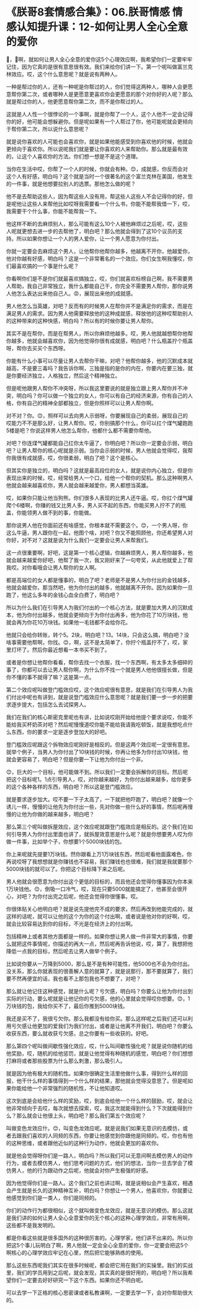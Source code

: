 # 《朕哥8套情感合集》：06.朕哥情感 情感认知提升课：12-如何让男人全心全意的爱你

🎼，🎼啊，就如何让男人全心全意的爱你这5个心理效应啊，我希望你们一定要牢牢记住，因为它真的是很有意思很有效。我们来给你们讲一下。第一个呢叫做富兰克林效应。哎，这个什么意思呢？就是说有两种人。

一种是帮过你的人，还有一种呢是你帮过的人，你们觉得这两种人，哪种人会更愿意帮你第二次，或者哪种人是更愿意更喜欢你会更愿意的那个对你好的人呢？那么就是帮过你的人，他更愿意帮你第二次，而不是你帮过的人。

这就是人人性一个很悖论的一个事啊，就是你帮了一个人，这个人他不一定会记得你的好，他可能会想躲避你。但是呢如果有一个人帮过了你，他可能呢就会更倾向于帮你第二次，所以说什么意思呢？

就是说你喜欢的人可能也会喜欢你，就是如果他能感受到你喜欢他的时候，他就会更倾向于喜欢你。所以说呢我们就是要让你喜欢的人来帮助你。那么就是最有效的，让这个人喜欢你的方法。你们想一想是不是这个道理。

当你在生活中哎，你帮了一个人的时候，你就会有种。😊，成就感，你反而会对这个人有好感，明白吗？这个就是当时一个很著名的这个富兰克林在美国，他发生的一件事，就是他想要拉别人的选票。那他怎么做的呢？

他不是去帮助这些人，因为帮这些人没有用，帮这些人这些人不会记得你的好，但是呢他让这些人来帮他比如哎呀我需要看一个什么书，你能不能帮我借一下，哎，我需要干个什么事，你能不能帮我一下。

他这样不断的去麻烦别人，那么可能有这么10个人被他麻烦过之后呢，哎，这些人呢就更想去进一步的去帮他了，明白吧？那么他就会得到了这10个议员的支持。所以如果你想让一个人的男人爱你，让一个男人愿意为你付出。

你就一定要会去麻烦这个男人，让他帮你他帮你越多，他越离不开你，他越爱你，他对你越有好感，明白吗？这是一个非常著名的一个效应。你们女生啊我懂哎，你们最喜欢搞的一个事是什么呢？

你看啊你们是不是你们就最喜欢搞独立，哎，你们就喜欢标榜自己啊，我不需要男人帮助，我自己非常独立，我什么都能自己干，你完全不需要男人帮你，那你说男人他怎么表达出来他自己人。😡，展现出来他的成就感。

男人他怎么当英雄，对吧？反而有的时候男人在帮你并不是满足你的需求，而是在满足男人的需求。因为男人他需要释放他的这种成就感，释放他的这种哎帮助别人的这种带来的这种快感，明白吗？所以有的时候你要让男人帮你。

其实不是在帮你，而是在帮男人，所以你麻烦他越多。哎，男人他就越想帮你他帮你越多，他就会越喜欢你，因为他觉得你很有成就感，明白吧？什么瓶盖拧个瓶盖呀，帮你去买买个东西呀。

你能有什么小事可以尽量让男人去帮你干嘛，对吧？他帮你越多，他的沉默成本就越高，不是要三毒吗？我告诉你啊，三独是指的是你的内在，你要内在要三独，就是你要经济独立，人格独立，然后这个精神独立。

但是呢他跟男人帮你不冲突呀，所以我这里要说的就是独立跟上男人帮你并不冲突，明白吗？你可以做一个独立的女人，你可以有自己的经济来源，你有自己的人格，你有自己的精神全部都独立，但是你照样可以让男人帮你啊。

对不对？你。😊，照样可以去向男人示弱呀，你要展现自己的柔弱，展现自己的哎能力不不是那么好，让男人帮你。哎，你别搞那个什么，你可以扛个煤气罐跑跑5楼是吧？你说这样男人他怎么帮你，他都什么都不需要你帮他。

对吧？你连煤气罐都能自己扛你太牛逼了，你明白吧？所以你一定要会示弱，明白吧？让男人帮你的核心呢就是示弱。当你会示弱的时候，男人他就会觉得哎，我帮你我很有成就感，哎，你很柔弱，明白了吧？这个是核心。

但其实你是独立的，明白吗？这就是最高段位的女人，就是说你内心独立，但是你表现出来的时候，哎，经常给男人一个口，给他一个帮你的契机。那么这种啊男人他就会越来越喜欢你，男人就会越来越爱你，男人都想当英雄。

哎，如果你只能让他当狗熊。你们很多人表现的比男人还牛逼。哎，你扛个煤气罐爬个6楼啊，你赚的钱又比男人多，男人买不起的东西，你能买男人拧不了的瓶盖，你能领男人做不到的事，你能做。

那你说男人他在你面前还有啥感觉，你根本就不需要这个。😊，一个男人呀，你这么牛逼，男人跟你在一起，他图个啥，对吧？你又不能照顾他，你还希望男人对你好，对不对？这就是说为什么我们一定要会让男人来帮我们。

这一点很重要啊，好吧，这是第一个核心逻辑，你越麻烦男人，男人帮你越多，他就会越来越爱你好吧，他帮了我一次，我又刚好来了一句夸奖，从此他就爱上了帮我哎。对你看哦会让男人帮你的女人啊。

都是高端位的女人都是懂事的，明白了吧？老师是不是男人为你付出的金钱越多，他就会越爱你，那当然吧，他为你付出的越多，他就越离不开你。因为如果你一旦跑了，他这么多年的金钱心血全白费了，明白吧？

所以为什么我们在引导男人为我们付出的一个核心方法，就是要加大男人的沉默成本，他为你付出越多，他就会更倾向于为你付出再多，他为你花了10万块钱，他就会再为你花10万块钱。如果他一毛钱都不会给你花。

他就只会给你转账，转个5。2块，明白吧？13。14块，只会这么搞，明白吧？没啥事需要他帮啊，你找。😊，啊，这不是太简单了，你拧个瓶盖拧不了，哎，家里灯坏了。然后你最近想看一本书买不到了。

或者是你想让他帮你看看，帮你去找一个衣服，找一个东西啊，有太多太多细碎的事了，你都可以去让男人帮你啊，为什么你不找一个就是男人他他很擅长做，但是你不懂的事不就得了嘛？这是第一点。

第二个效应呢叫做登门槛效应哎，这个效应呢很有意思，就是我们在引导男人为我们付出中呢也有讲到，就是说登门槛效应什么意思呢？就是我们要一步一步的把要求逐步提大，包括怎么去试探男人。

我们在我们的核心斯密克里呢也有讲，比如说哎刚开始给他提个要求说哎，你能不能给我买杯奶茶对吧？然后呢慢慢道哎你能不能给我请我吃顿饭，就是我想吃点什么东西，你的要求一定是逐步登加大的好吧。

登门槛效应呢跟这个拆物效应呢刚好是相反的。但是这两个效应呢一定很有意思。就举个例子，当男人为你付出了10块钱的时候，你再让他多为你付出10块钱，他就会更容易了，明白吧？但是你要一下让他为你付出一个非。

😊，巨大的一个目标，他可能做不到。所以我们一定要会拆解你的目标。然后呢把这个目标呢1。1点引导男人，哎，对你越来越好，为你付出越来越多，给你更多的这个各种各样的东西，明白吧？所以这是登门槛效应。

就是要求逐步加大。哎不要一下子太高了，一下就把他吓跑了，明白吧？就像一个诱儿一样，慢慢的让他先为你付出一些，先对你做一些什么好的事情，然后呢再慢慢的让他为你做的越来越多，明白吧？

那么第三个呢叫做拆屋效应，这个效应呢就跟登门槛效应是相反的。这个我们在如何引导男人为你付出里面也讲了，就拆屋效意思是什么呢？就是你想要男人哎为你做一件事，比如举个子，你想要1个5000块钱的包。

你上来呢就先提要1万块钱。然你跟看上万1万块钱东西，然后呢看他面露难色，你再说哎呀了我想想就是你赚钱也不容易，我们赚钱也也很难，我们就是我就要那个5000块钱的就可以了。你把这个目标降下来之后呢。

男人他就会很愿意为你付出这个更低的目标的，而且他还会觉得你懂事因为你本来1万块钱他。😊，倒吸一口冷气，哎，现在只要5000就能搞定了，他甚至会很开心，对吧？为你付出完之后呢，他还会觉得你很懂事。哎。

你很体贴关心他明白吧？就是说先提他完不成的要求，然后再改到他能完成的，就这样的话呢，就可以让他的这个为你的这个付出啊，或者说是他对你的好啊，哎，就会比较容易达到你的目标，不光是在经济上的付出啊。

包括精神上或者其他方面都是一样的。如果你想让男人做一件非常大的事情，你要么就把这件事情呢，你描述的再大一点，然后呢再告诉他说，哎，算了，我想把他降低一点我的目标，然后呢去让男人做举个例子。

比如说你要从一万降到5000，那么是不是有种可能性，他5000也不会为你付出。没关系，那么你就表现的很善解人意的就算了，就是说那行，那不要就算了，我们要不然再便宜的话，我也看不上那包我也不想要了，对吧？

那么就让他记住这种感觉，就是什么呢？亏欠感，明白吗？你要么让他为你付出到实际的行动，要么呢就是让他记你的亏欠感，他的心里就会觉得哎你想要。😊，1万块钱的包，我给你买不了，最后你推到5000块钱。

我还是买不了，我很亏欠你。那么我都没有给你买。那么这样呢之后我们还可以利用亏欠感让他更加的爱我们为我们付出，或者是让他离不开我们，明白吧？你要么收获东西，要么就收获亏欠感，总之你要有一些收获的。好吧。

那么第四个呢叫做间歇性强化效应，哎，什么叫间歇性强化呢？就是说你随机的给他奖励，哎，随机的给他惩罚，就是让他觉得有种随机的感觉，明白吧？你们想想打麻将或者那些股票为什么那么刺激，那么吸引人。

就是因为他有极大的随机性。如果你很确定生活里他做什么事，得到什么样的回报，他干什么样的事情得到一个什么样的结果，那他就会觉得没意思了。但是呢如果你能给他一个非常强烈的随机性，不让他知道哎。

这次到底是会给他什么样的奖励，哎，到底会给他一个什么样的鼓励，哎，就会让他非常倾向于去哎，每次就想去探索，哎，我这次就能得到什么？下次就能得到什么？那么就会让他很上头，明白吧？那么我们第五个效应呢？

叫做变色龙效应什。😊，叫变色龙效应呢。就是说我们如果无意识的去模仿，或者去跟我们喜欢的人同频的东西，你要让他感觉到你跟他是同频的。哎，你也有他的这种思维，或者跟他近似的这种行为动作，他就会更加的喜欢你。

就是他会觉得呀你们是一路人，明白吗？所以我们可以无意间啊去模仿男人的动作行为，或者去模仿男人，他们思考问题的方式，他们的想法，当你一旦去学会了模仿男人，他的行为跟动作之后呢，他就会对你产生极强的好感。

因为他觉得你们是一路人。这个我们之前也讲过啊，就是说相似会产生喜欢，相遇会产生就是长久的这种精神互补，明白吗？你想让一个男人，他喜欢你，你就要让他感觉到你们是一类人，你们是同频的。

你们的动作行为都很相似，这个就叫做变色龙效应，就是无意识的模仿。那么这就是我们讲的如何让男人全心全意爱你的无个核心的这种心理学效应，非常有用啊，这些都不是我发明的。

都是你看这些就是很多国外的这种很厉害的。心理学家，他们讲不出来的。所以你把这5个事儿玩明白了啊，男人他就一定会全心全意的爱你，你一定要会把这5个啊核心的心理学效应牢记在心里，然后把它能够熟练的使用。

那么这些东西呢我们其实在很多时候呢，都会把它用在我们的实操里。我们的实战里，我们的学员用到之后呢，就会发现，其实真的是很好用的，明白吧？所以我希望你们一定要去好好研究一下这个东西。如果你还不明白呢。

可以去学一下正格的核心思密课或者私教课啊，一定要去学一下，会对你帮助很大的。